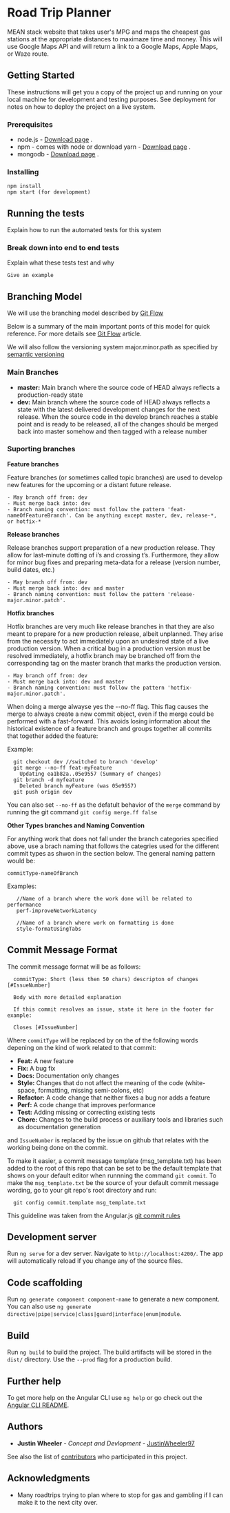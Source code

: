 # Road Trip Planner

MEAN stack website that takes user's MPG and maps the cheapest gas stations at the appropriate distances to maximaze time and money. This will use Google Maps API and will return a link to a Google Maps, Apple Maps, or Waze route.

## Getting Started

These instructions will get you a copy of the project up and running on your local machine for development and testing purposes. See deployment for notes on how to deploy the project on a live system.

### Prerequisites

* node.js - [Download page](https://nodejs.org/en/download/) .  
* npm - comes with node or download yarn - [Download page](https://yarnpkg.com/lang/en/docs/install) .  
* mongodb - [Download page](https://www.mongodb.com/download-center/community) .  

### Installing

```
npm install
npm start (for development)
```

## Running the tests

Explain how to run the automated tests for this system

### Break down into end to end tests

Explain what these tests test and why

```
Give an example
```

## Branching Model

We will use the branching model described by [Git Flow](https://nvie.com/posts/a-successful-git-branching-model/)

Below is a summary of the main important ponts of this model for quick reference. For more details see [Git Flow](https://nvie.com/posts/a-successful-git-branching-model/) article. 

We will also follow the versioning system major.minor.path as specified by [semantic versioning](https://semver.org/)

### Main Branches
- **master:** Main branch where the source code of HEAD always reflects a production-ready state
- **dev:** Main branch where the source code of HEAD always reflects a state with the latest delivered development changes for the next release. When the source code in the develop branch reaches a stable point and is ready to be released, all of the changes should be merged back into master somehow and then tagged with a release number

### Suporting branches

**Feature branches**

Feature branches (or sometimes called topic branches) are used to develop new features for the upcoming or a distant future release. 

    - May branch off from: dev
    - Must merge back into: dev
    - Branch naming convention: must follow the pattern 'feat-nameOfFeatureBranch'. Can be anything except master, dev, release-*, or hotfix-*
   
**Release branches**

Release branches support preparation of a new production release. They allow for last-minute dotting of i’s and crossing t’s. Furthermore, they allow for minor bug fixes and preparing meta-data for a release (version number, build dates, etc.)

    - May branch off from: dev
    - Must merge back into: dev and master
    - Branch naming convention: must follow the pattern 'release-major.minor.patch'. 
    
**Hotfix branches**

Hotfix branches are very much like release branches in that they are also meant to prepare for a new production release, albeit unplanned. They arise from the necessity to act immediately upon an undesired state of a live production version. When a critical bug in a production version must be resolved immediately, a hotfix branch may be branched off from the corresponding tag on the master branch that marks the production version.
  
    - May branch off from: dev
    - Must merge back into: dev and master
    - Branch naming convention: must follow the pattern 'hotfix-major.minor.patch'. 
    
 When doing a merge alwayse yes the --no-ff flag. This flag causes the merge to always create a new commit object, even if the merge could be performed with a fast-forward. This avoids losing information about the historical existence of a feature branch and groups together all commits that together added the feature: 
   
   Example: 
  
      git checkout dev //switched to branch 'develop'
      git merge --no-ff feat-myFeature
        Updating ea1b82a..05e9557 (Summary of changes)
      git branch -d myfeature
        Deleted branch myFeature (was 05e9557) 
      git push origin dev
    
 You can also set `--no-ff` as the defatult behavior of the `merge` command by running the git command `git config merge.ff false`
 
**Other Types branches and Naming Convention** 

For anything work that does not fall under the branch categories specified above, use a brach naming that follows the categries used for the different commit types as shwon in the section below. The general naming pattern would be: 
    
    commitType-nameOfBranch
    
 Examples:
 
       //Name of a branch where the work done will be related to performance
       perf-improveNetworkLatency 

       //Name of a branch where work on formatting is done
       style-formatUsingTabs

## Commit Message Format

The commit message format will be as follows:

      commitType: Short (less then 50 chars) descripton of changes [#IssueNumber]

      Body with more detailed explanation

      If this commit resolves an issue, state it here in the footer for example:

      Closes [#IssueNumber]
      
Where `commitType` will be replaced by on the of the following words depening on the kind of work related to that commit:
 - **Feat:** A new feature  
 - **Fix:** A bug fix
 - **Docs:** Documentation only changes
 - **Style:** Changes that do not affect the meaning of the code (white-space, formatting, missing semi-colons, etc)
 - **Refactor:** A code change that neither fixes a bug nor adds a feature
 - **Perf:** A code change that improves performance
 - **Test:** Adding missing or correcting existing tests
 - **Chore:** Changes to the build process or auxiliary tools and libraries such as documentation generation
 
and `IssueNumber` is replaced by the issue on github that relates with the working being done on the commit. 

To make it easier, a commit message template (msg_template.txt) has been added to the root of this repo that can be set to be the default template that shows on your default editor when runnning the command `git commit`. To make the `msg_template.txt` be the source of your default commit message wording, go to your git repo's root directory and run:

      git config commit.template msg_template.txt

This guideline was taken from the Angular.js [git commit rules](https://github.com/angular/angular.js/blob/master/DEVELOPERS.md#-git-commit-guidelines)

## Development server

Run `ng serve` for a dev server. Navigate to `http://localhost:4200/`. The app will automatically reload if you change any of the source files.

## Code scaffolding

Run `ng generate component component-name` to generate a new component. You can also use `ng generate directive|pipe|service|class|guard|interface|enum|module`.

## Build

Run `ng build` to build the project. The build artifacts will be stored in the `dist/` directory. Use the `--prod` flag for a production build.

## Further help

To get more help on the Angular CLI use `ng help` or go check out the [Angular CLI README](https://github.com/angular/angular-cli/blob/master/README.md).

## Authors

* **Justin Wheeler** - *Concept and Devlopment* - [JustinWheeler97](https://github.com/justinwheeler97)

See also the list of [contributors](https://github.com/justinwheeler97/roadTripPlanner/graphs/contributors) who participated in this project.

## Acknowledgments

* Many roadtrips trying to plan where to stop for gas and gambling if I can make it to the next city over.

